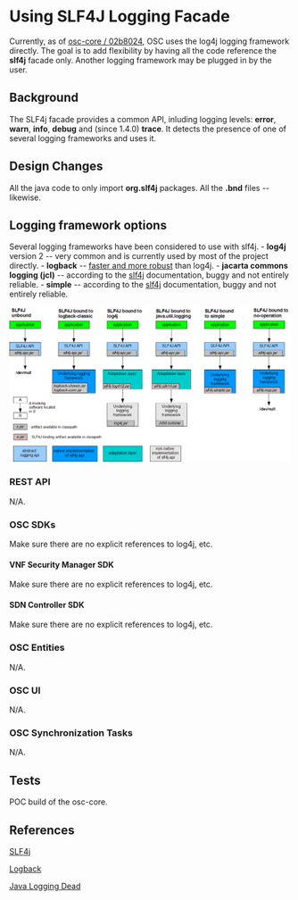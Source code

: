 # Using SLF4J Logging Facade
Currently, as of [osc-core / 02b8024](https://github.com/opensecuritycontroller/osc-core/commit/02b80247faa29b069d2b6082f2e866a2f71b0f20),
OSC uses the log4j logging framework directly. The goal is to add flexibility by having all the code reference 
the **slf4j** facade only. Another logging framework may be plugged in by the user.

## Background

The SLF4j facade provides a common API, inluding logging levels: **error**, **warn**, **info**, **debug** and (since 1.4.0) **trace**. It detects the presence of one of several logging frameworks and uses it. 

## Design Changes
All the java code to only import **org.slf4j** packages. All the **.bnd** files -- likewise. 

## Logging framework options

Several logging frameworks have been considered to use with slf4j.
	- **log4j** version 2 -- very common and is currently used by most of the project directly.
	- **logback** -- [faster and more robust](https://logback.qos.ch/reasonsToSwitch.html) than log4j.
	- **jacarta commons logging (jcl)** -- according to the [slf4j](https://www.slf4j.org/manual.html) documentation, buggy and not entirely reliable.
	- **simple** -- according to the [slf4j](https://www.slf4j.org/manual.html) documentation, buggy and not entirely reliable.

![](./images/concrete-bindings.png)

### REST API 
N/A.

### OSC SDKs
Make sure there are no explicit references to log4j, etc.

#### VNF Security Manager SDK
Make sure there are no explicit references to log4j, etc.

#### SDN Controller SDK
Make sure there are no explicit references to log4j, etc.

### OSC Entities 
N/A.

### OSC UI
N/A.

### OSC Synchronization Tasks
N/A.

## Tests
POC build of the osc-core.

## References
[SLF4j](https://www.slf4j.org/manual.html)

[Logback](https://logback.qos.ch/index.html)

[Java Logging Dead](http://blog.takipi.com/is-standard-java-logging-dead-log4j-vs-log4j2-vs-logback-vs-java-util-logging/)
